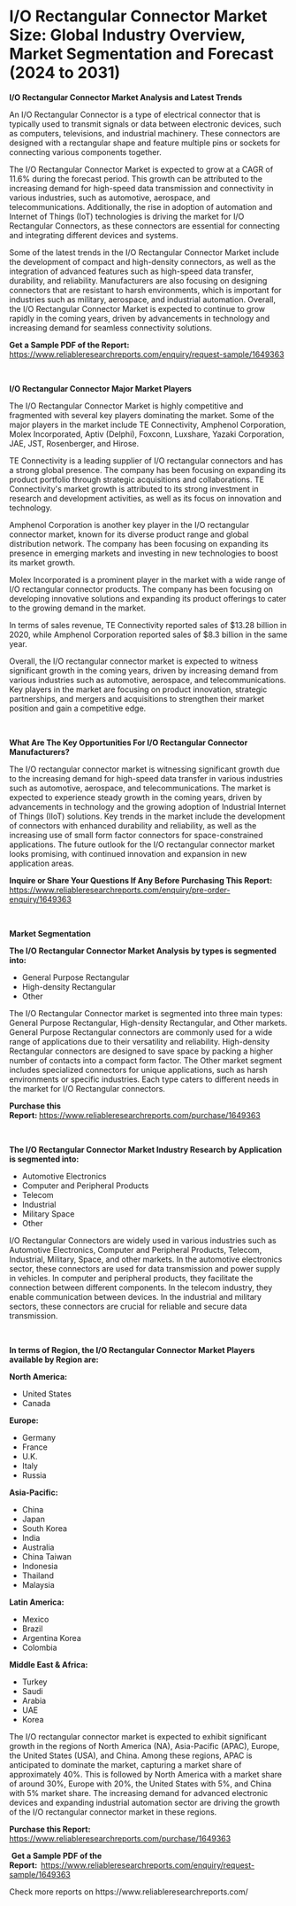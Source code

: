 <p><h1>I/O Rectangular Connector Market Size: Global Industry Overview, Market Segmentation and Forecast (2024 to 2031)</h1></p><p><strong>I/O Rectangular Connector Market Analysis and Latest Trends</strong></p>
<p><p>An I/O Rectangular Connector is a type of electrical connector that is typically used to transmit signals or data between electronic devices, such as computers, televisions, and industrial machinery. These connectors are designed with a rectangular shape and feature multiple pins or sockets for connecting various components together.</p><p>The I/O Rectangular Connector Market is expected to grow at a CAGR of 11.6% during the forecast period. This growth can be attributed to the increasing demand for high-speed data transmission and connectivity in various industries, such as automotive, aerospace, and telecommunications. Additionally, the rise in adoption of automation and Internet of Things (IoT) technologies is driving the market for I/O Rectangular Connectors, as these connectors are essential for connecting and integrating different devices and systems.</p><p>Some of the latest trends in the I/O Rectangular Connector Market include the development of compact and high-density connectors, as well as the integration of advanced features such as high-speed data transfer, durability, and reliability. Manufacturers are also focusing on designing connectors that are resistant to harsh environments, which is important for industries such as military, aerospace, and industrial automation. Overall, the I/O Rectangular Connector Market is expected to continue to grow rapidly in the coming years, driven by advancements in technology and increasing demand for seamless connectivity solutions.</p></p>
<p><strong>Get a Sample PDF of the Report:&nbsp;</strong> <a href="https://www.reliableresearchreports.com/enquiry/request-sample/1649363">https://www.reliableresearchreports.com/enquiry/request-sample/1649363</a></p>
<p>&nbsp;</p>
<p><strong>I/O Rectangular Connector Major Market Players</strong></p>
<p><p>The I/O Rectangular Connector Market is highly competitive and fragmented with several key players dominating the market. Some of the major players in the market include TE Connectivity, Amphenol Corporation, Molex Incorporated, Aptiv (Delphi), Foxconn, Luxshare, Yazaki Corporation, JAE, JST, Rosenberger, and Hirose.</p><p>TE Connectivity is a leading supplier of I/O rectangular connectors and has a strong global presence. The company has been focusing on expanding its product portfolio through strategic acquisitions and collaborations. TE Connectivity's market growth is attributed to its strong investment in research and development activities, as well as its focus on innovation and technology.</p><p>Amphenol Corporation is another key player in the I/O rectangular connector market, known for its diverse product range and global distribution network. The company has been focusing on expanding its presence in emerging markets and investing in new technologies to boost its market growth.</p><p>Molex Incorporated is a prominent player in the market with a wide range of I/O rectangular connector products. The company has been focusing on developing innovative solutions and expanding its product offerings to cater to the growing demand in the market.</p><p>In terms of sales revenue, TE Connectivity reported sales of $13.28 billion in 2020, while Amphenol Corporation reported sales of $8.3 billion in the same year.</p><p>Overall, the I/O rectangular connector market is expected to witness significant growth in the coming years, driven by increasing demand from various industries such as automotive, aerospace, and telecommunications. Key players in the market are focusing on product innovation, strategic partnerships, and mergers and acquisitions to strengthen their market position and gain a competitive edge.</p></p>
<p>&nbsp;</p>
<p><strong>What Are The Key Opportunities For I/O Rectangular Connector Manufacturers?</strong></p>
<p><p>The I/O rectangular connector market is witnessing significant growth due to the increasing demand for high-speed data transfer in various industries such as automotive, aerospace, and telecommunications. The market is expected to experience steady growth in the coming years, driven by advancements in technology and the growing adoption of Industrial Internet of Things (IIoT) solutions. Key trends in the market include the development of connectors with enhanced durability and reliability, as well as the increasing use of small form factor connectors for space-constrained applications. The future outlook for the I/O rectangular connector market looks promising, with continued innovation and expansion in new application areas.</p></p>
<p><strong>Inquire or Share Your Questions If Any Before Purchasing This Report:</strong> <a href="https://www.reliableresearchreports.com/enquiry/pre-order-enquiry/1649363">https://www.reliableresearchreports.com/enquiry/pre-order-enquiry/1649363</a></p>
<p>&nbsp;</p>
<p><strong>Market Segmentation</strong></p>
<p><strong>The I/O Rectangular Connector Market Analysis by types is segmented into:</strong></p>
<p><ul><li>General Purpose Rectangular</li><li>High-density Rectangular</li><li>Other</li></ul></p>
<p><p>The I/O Rectangular Connector market is segmented into three main types: General Purpose Rectangular, High-density Rectangular, and Other markets. General Purpose Rectangular connectors are commonly used for a wide range of applications due to their versatility and reliability. High-density Rectangular connectors are designed to save space by packing a higher number of contacts into a compact form factor. The Other market segment includes specialized connectors for unique applications, such as harsh environments or specific industries. Each type caters to different needs in the market for I/O Rectangular connectors.</p></p>
<p><strong>Purchase this Report:&nbsp;</strong><a href="https://www.reliableresearchreports.com/purchase/1649363">https://www.reliableresearchreports.com/purchase/1649363</a></p>
<p>&nbsp;</p>
<p><strong>The I/O Rectangular Connector Market Industry Research by Application is segmented into:</strong></p>
<p><ul><li>Automotive Electronics</li><li>Computer and Peripheral Products</li><li>Telecom</li><li>Industrial</li><li>Military Space</li><li>Other</li></ul></p>
<p><p>I/O Rectangular Connectors are widely used in various industries such as Automotive Electronics, Computer and Peripheral Products, Telecom, Industrial, Military, Space, and other markets. In the automotive electronics sector, these connectors are used for data transmission and power supply in vehicles. In computer and peripheral products, they facilitate the connection between different components. In the telecom industry, they enable communication between devices. In the industrial and military sectors, these connectors are crucial for reliable and secure data transmission.</p></p>
<p>&nbsp;</p>
<p><strong>In terms of Region, the I/O Rectangular Connector Market Players available by Region are:</strong></p>
<p>
    <p> <strong> North America: </strong>
        <ul>
            <li>United States</li>
            <li>Canada</li>
        </ul>
        </p> 
    <p> <strong> Europe: </strong>
        <ul>
            <li>Germany</li>
            <li>France</li>
            <li>U.K.</li>
            <li>Italy</li>
            <li>Russia</li>
        </ul>
        </p> 
    <p> <strong> Asia-Pacific: </strong>
        <ul>
            <li>China</li>
            <li>Japan</li>
            <li>South Korea</li>
            <li>India</li>
            <li>Australia</li>
            <li>China Taiwan</li>
            <li>Indonesia</li>
            <li>Thailand</li>
            <li>Malaysia</li>
        </ul>
        </p> 
    <p> <strong> Latin America: </strong>
        <ul>
            <li>Mexico</li>
            <li>Brazil</li>
            <li>Argentina Korea</li>
            <li>Colombia</li>
        </ul>
        </p> 
    <p> <strong> Middle East & Africa: </strong>
        <ul>
            <li>Turkey</li>
            <li>Saudi</li>
            <li>Arabia</li>
            <li>UAE</li>
            <li>Korea</li>
        </ul>
    </p>
    </p>
<p><p>The I/O rectangular connector market is expected to exhibit significant growth in the regions of North America (NA), Asia-Pacific (APAC), Europe, the United States (USA), and China. Among these regions, APAC is anticipated to dominate the market, capturing a market share of approximately 40%. This is followed by North America with a market share of around 30%, Europe with 20%, the United States with 5%, and China with 5% market share. The increasing demand for advanced electronic devices and expanding industrial automation sector are driving the growth of the I/O rectangular connector market in these regions.</p></p>
<p><strong>Purchase this Report: </strong><a href="https://www.reliableresearchreports.com/purchase/1649363">https://www.reliableresearchreports.com/purchase/1649363</a></p>
<p>&nbsp;<strong>Get a Sample PDF of the Report:&nbsp;&nbsp;</strong><a href="https://www.reliableresearchreports.com/enquiry/request-sample/1649363">https://www.reliableresearchreports.com/enquiry/request-sample/1649363</a></p>
<p><strong></strong></p>
<p>Check more reports on https://www.reliableresearchreports.com/</p>